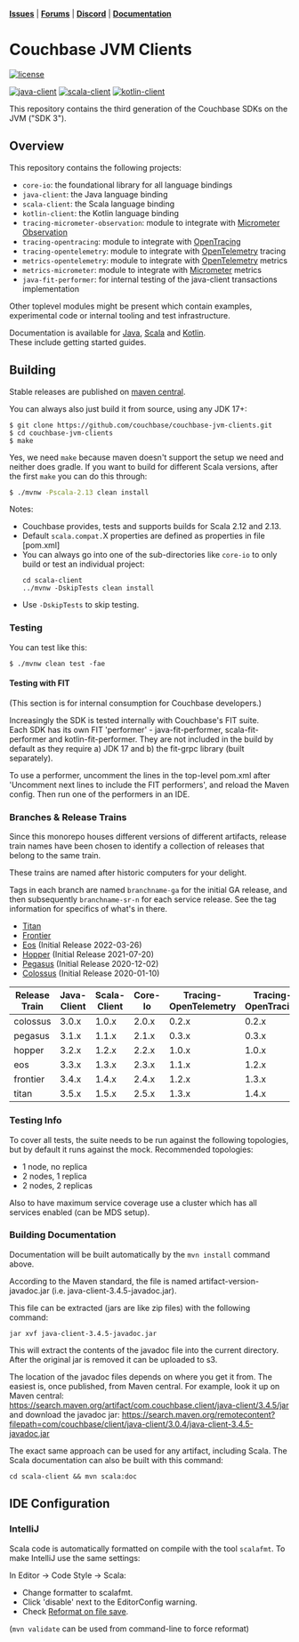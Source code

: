 [**Issues**](https://issues.couchbase.com)
| [**Forums**](https://forums.couchbase.com)
| [**Discord**](https://discord.com/invite/sQ5qbPZuTh)
| [**Documentation**](https://docs.couchbase.com/home/sdk.html)

# Couchbase JVM Clients

[![license](https://img.shields.io/github/license/couchbase/couchbase-jvm-clients?color=brightgreen)](https://opensource.org/licenses/Apache-2.0)

[![java-client](https://img.shields.io/maven-central/v/com.couchbase.client/java-client?color=brightgreen&label=java-client)](https://search.maven.org/artifact/com.couchbase.client/java-client)
[![scala-client](https://img.shields.io/maven-central/v/com.couchbase.client/scala-client_2.12?color=brightgreen&label=scala-client)](https://search.maven.org/artifact/com.couchbase.client/scala-client_2.12)
[![kotlin-client](https://img.shields.io/maven-central/v/com.couchbase.client/kotlin-client?color=brightgreen&label=kotlin-client)](https://search.maven.org/artifact/com.couchbase.client/kotlin-client)

This repository contains the third generation of the Couchbase SDKs on the JVM ("SDK 3").

## Overview

This repository contains the following projects:

 - `core-io`: the foundational library for all language bindings
 - `java-client`: the Java language binding
 - `scala-client`: the Scala language binding
 - `kotlin-client`: the Kotlin language binding
 - `tracing-micrometer-observation`: module to integrate with [Micrometer Observation](https://micrometer.io/docs/observation)
 - `tracing-opentracing`: module to integrate with [OpenTracing](https://opentracing.io/)
 - `tracing-opentelemetry`: module to integrate with [OpenTelemetry](https://opentelemetry.io/) tracing
 - `metrics-opentelemetry`: module to integrate with [OpenTelemetry](https://opentelemetry.io/) metrics
 - `metrics-micrometer`: module to integrate with [Micrometer](https://micrometer.io/) metrics
 - `java-fit-performer`: for internal testing of the java-client transactions implementation

Other toplevel modules might be present which contain examples, experimental code or internal tooling and test infrastructure.

Documentation is available for [Java](https://docs.couchbase.com/java-sdk/current/hello-world/start-using-sdk.html), 
[Scala](https://docs.couchbase.com/scala-sdk/current/start-using-sdk.html)
and [Kotlin](https://docs.couchbase.com/kotlin-sdk/current/hello-world/overview.html).  
These include getting started guides.

## Building
Stable releases are published on [maven central](https://search.maven.org/search?q=com.couchbase.client).

You can always also just build it from source, using any JDK 17+:

```
$ git clone https://github.com/couchbase/couchbase-jvm-clients.git
$ cd couchbase-jvm-clients
$ make
```

Yes, we need `make` because maven doesn't support the setup we need and neither does gradle. If you
want to build for different Scala versions, after the first `make` you can do this through:

```sh
$ ./mvnw -Pscala-2.13 clean install
```

Notes:
+ Couchbase provides, tests and supports builds for Scala 2.12 and 2.13.
+ Default `scala.compat.`X properties are defined as properties in file [pom.xml]
+ You can always go into one of the sub-directories like `core-io` to only build or test an
individual project:
    ```shell script
    cd scala-client
    ../mvnw -DskipTests clean install
    ```
+ Use `-DskipTests` to skip testing.

### Testing

You can test like this:

```shell script
$ ./mvnw clean test -fae
```

#### Testing with FIT
(This section is for internal consumption for Couchbase developers.)

Increasingly the SDK is tested internally with Couchbase's FIT suite.  
Each SDK has its own FIT 'performer' - java-fit-performer, scala-fit-performer and kotlin-fit-performer.
They are not included in the build by default as they require a) JDK 17 and b) the fit-grpc library (built separately).

To use a performer, uncomment the lines in the top-level pom.xml after 'Uncomment next lines to include the FIT performers', and reload the Maven config.
Then run one of the performers in an IDE.

### Branches & Release Trains

Since this monorepo houses different versions of different artifacts, release train names have been chosen
to identify a collection of releases that belong to the same train.

These trains are named after historic computers for your delight.

Tags in each branch are named `branchname-ga` for the initial GA release, and then subsequently `branchname-sr-n` for
each service release. See the tag information for specifics of what's in there.

 - [Titan](https://en.wikipedia.org/wiki/Titan_(supercomputer))
 - [Frontier](https://en.wikipedia.org/wiki/Frontier_(supercomputer))
 - [Eos](https://nvidianews.nvidia.com/news/nvidia-announces-dgx-h100-systems-worlds-most-advanced-enterprise-ai-infrastructure) (Initial Release 2022-03-26)
 - [Hopper](https://en.wikipedia.org/wiki/Grace_Hopper) (Initial Release 2021-07-20)
 - [Pegasus](https://en.wikipedia.org/wiki/Ferranti_Pegasus) (Initial Release 2020-12-02)
 - [Colossus](https://en.wikipedia.org/wiki/Colossus_computer) (Initial Release 2020-01-10)

| Release Train | Java-Client | Scala-Client | Core-Io | Tracing-OpenTelemetry | Tracing-OpenTracing | Metrics-OpenTelemetry | Metrics-Micrometer |
|---------------|-------------|--------------|---------|-----------------------|---------------------|-----------------------|--------------------|
| colossus      | 3.0.x       | 1.0.x        | 2.0.x   | 0.2.x                 | 0.2.x               | -                     | -                  |
| pegasus       | 3.1.x       | 1.1.x        | 2.1.x   | 0.3.x                 | 0.3.x               | 0.1.x                 | 0.1.x              |
| hopper        | 3.2.x       | 1.2.x        | 2.2.x   | 1.0.x                 | 1.0.x               | 0.2.x                 | 0.2.x              |
| eos           | 3.3.x       | 1.3.x        | 2.3.x   | 1.1.x                 | 1.2.x               | 0.3.x                 | 0.3.x              |
| frontier      | 3.4.x       | 1.4.x        | 2.4.x   | 1.2.x                 | 1.3.x               | 0.4.x                 | 0.4.x              |
 | titan         | 3.5.x       | 1.5.x        | 2.5.x   | 1.3.x                 | 1.4.x               | 0.5.x                 | 0.5.x              |

### Testing Info

To cover all tests, the suite needs to be run against the following topologies, but by default it
runs against the mock. Recommended topologies:

 - 1 node, no replica
 - 2 nodes, 1 replica
 - 2 nodes, 2 replicas

Also to have maximum service coverage use a cluster which has all services enabled (can be MDS setup).

### Building Documentation
Documentation will be built automatically by the `mvn install` command above.

According to the Maven standard, the file is named artifact-version-javadoc.jar (i.e. java-client-3.4.5-javadoc.jar).

This file can be extracted (jars are like zip files) with the following command:

```
jar xvf java-client-3.4.5-javadoc.jar
```

This will extract the contents of the javadoc file into the current directory. After the original jar is removed it can be uploaded to s3.

The location of the javadoc files depends on where you get it from. The easiest is, once published, from Maven central.
For example, look it up on Maven central: https://search.maven.org/artifact/com.couchbase.client/java-client/3.4.5/jar and download the javadoc jar: https://search.maven.org/remotecontent?filepath=com/couchbase/client/java-client/3.0.4/java-client-3.4.5-javadoc.jar

The exact same approach can be used for any artifact, including Scala.
The Scala documentation can also be built with this command:
```
cd scala-client && mvn scala:doc
```

## IDE Configuration

### IntelliJ
Scala code is automatically formatted on compile with the tool `scalafmt`.  To make IntelliJ use the same settings:

In Editor -> Code Style -> Scala:
* Change formatter to scalafmt.
* Click 'disable' next to the EditorConfig warning.
* Check [Reformat on file save](https://scalameta.org/scalafmt/docs/installation.html#format-on-save).

(`mvn validate` can be used from command-line to force reformat)
